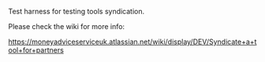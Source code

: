 Test harness for testing tools syndication.

Please check the wiki for more info:

https://moneyadviceserviceuk.atlassian.net/wiki/display/DEV/Syndicate+a+tool+for+partners
